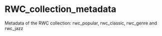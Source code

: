 # RWC_collection_metadata
Metadata of the RWC collection: rwc_popular, rwc_classic, rwc_genre and rwc_jazz
